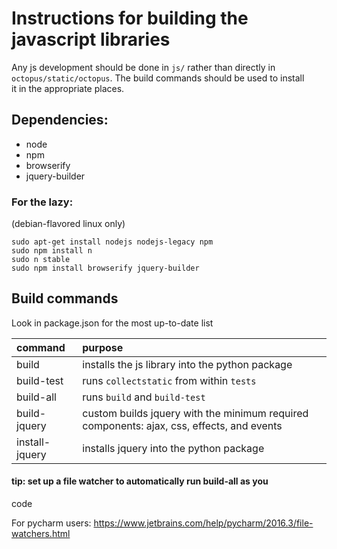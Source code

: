 # Instructions for building the javascript libraries

Any js development should be done in `js/` rather than directly in   
`octopus/static/octopus`. The build commands should be used to install  
it in the appropriate places.

## Dependencies:

* node
* npm
* browserify
* jquery-builder

### For the lazy:
 (debian-flavored linux only)

    sudo apt-get install nodejs nodejs-legacy npm
    sudo npm install n
    sudo n stable
    sudo npm install browserify jquery-builder
    
## Build commands
 
Look in package.json for the most up-to-date list

|command         |purpose|  
|:--|:--|
| build          | installs the js library into the python package |
| build-test     | runs `collectstatic` from within `tests` |
| build-all      | runs `build` and `build-test` |
| build-jquery   | custom builds jquery with the minimum required components: ajax, css, effects, and events |
| install-jquery | installs jquery into the python package |

#### tip: set up a file watcher to automatically run build-all as you  
code   

For pycharm users: https://www.jetbrains.com/help/pycharm/2016.3/file-watchers.html